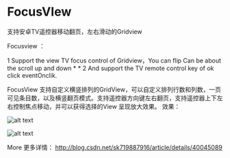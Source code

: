 # FocusVIew

支持安卓TV遥控器移动翻页，左右滑动的Gridview

  Focusview ：

 1  Support the view TV focus control of Gridview，You can flip Can be about the scroll up and down * * 
 2 And support the TV remote control key of ok click eventOnclik.  

 FocusView
  支持自定义横竖排列的GridView，可以自定义排列行数和列数，一页可见条目数，以及横竖翻页模式。支持遥控器方向键左右翻页，支持遥控器上下左右控制焦点移动，并可以获得选择的View 呈现放大效果。
  效果：
  
 ![alt text](https://github.com/NeglectedByBoss/FocusVIew/blob/gh-pages/images/%E8%8B%A5%E6%B0%B4GIF%E6%88%AA%E5%9B%BE_2015%E5%B9%B47%E6%9C%881%E6%97%A523%E7%82%B937%E5%88%8612%E7%A7%92.gif "Title")
 
 
  ![alt text]( http://img.blog.csdn.net/20150621233807341?watermark/2/text/aHR0cDovL2Jsb2cuY3Nkbi5uZXQvc2s3MTk4ODc5MTY=/font/5a6L5L2T/fontsize/400/fill/I0JBQkFCMA==/dissolve/70/gravity/Center "Title")
 


More
更多详情： http://blog.csdn.net/sk719887916/article/details/40045089
